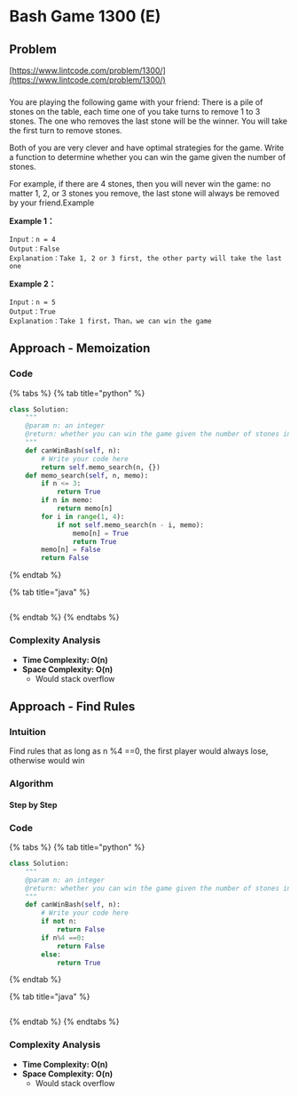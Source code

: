 # Bash Game 1300 \(E\)

## Problem

[https://www.lintcode.com/problem/1300/](https://www.lintcode.com/problem/1300/)

### 

You are playing the following game with your friend: There is a pile of stones on the table, each time one of you take turns to remove 1 to 3 stones. The one who removes the last stone will be the winner. You will take the first turn to remove stones.

Both of you are very clever and have optimal strategies for the game. Write a function to determine whether you can win the game given the number of stones.

For example, if there are 4 stones, then you will never win the game: no matter 1, 2, or 3 stones you remove, the last stone will always be removed by your friend.Example

**Example 1：**

```text
Input：n = 4 
Output：False
Explanation：Take 1, 2 or 3 first, the other party will take the last one
```

**Example 2：**

```text
Input：n = 5 
Output：True
Explanation：Take 1 first，Than，we can win the game
```

## Approach - Memoization 

### Code

{% tabs %}
{% tab title="python" %}
```python
class Solution:
    """
    @param n: an integer
    @return: whether you can win the game given the number of stones in the heap
    """
    def canWinBash(self, n):
        # Write your code here
        return self.memo_search(n, {})
    def memo_search(self, n, memo):
        if n <= 3:
            return True
        if n in memo:
            return memo[n]
        for i in range(1, 4):
            if not self.memo_search(n - i, memo):
                memo[n] = True
                return True
        memo[n] = False
        return False

```
{% endtab %}

{% tab title="java" %}
```

```
{% endtab %}
{% endtabs %}

### Complexity Analysis

* **Time Complexity: O\(n\)**
* **Space Complexity: O\(n\)**
  * Would stack overflow

## Approach - Find Rules

### Intuition

Find rules that as long as n %4 ==0, the first player would always lose, otherwise would win

### Algorithm

#### Step by Step

### Code

{% tabs %}
{% tab title="python" %}
```python
class Solution:
    """
    @param n: an integer
    @return: whether you can win the game given the number of stones in the heap
    """
    def canWinBash(self, n):
        # Write your code here
        if not n:
            return False
        if n%4 ==0:
            return False
        else:
            return True
```
{% endtab %}

{% tab title="java" %}
```

```
{% endtab %}
{% endtabs %}

### Complexity Analysis

* **Time Complexity: O\(n\)**
* **Space Complexity: O\(n\)**
  * Would stack overflow



